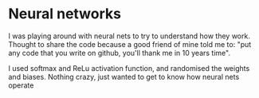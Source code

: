 # Neural networks 

I was playing around with neural nets to try to understand how they work. Thought to share the code because a good friend of mine told me to: "put any code that you write on github, you'll thank me in 10 years time". 

I used softmax and ReLu activation function, and randomised the weights and biases. Nothing crazy, just wanted to get to know how neural nets operate

